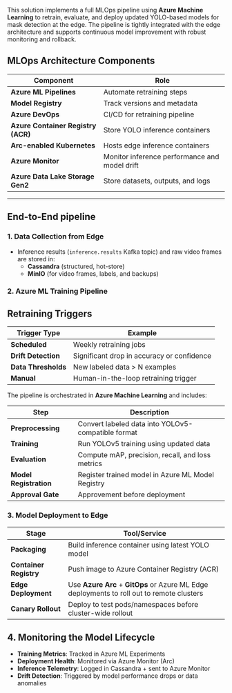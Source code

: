 This solution implements a full MLOps pipeline using **Azure Machine Learning** to retrain, evaluate, and deploy updated YOLO-based models for mask detection at the edge. The pipeline is tightly integrated with the edge architecture and supports continuous model improvement with robust monitoring and rollback.

## MLOps Architecture Components

| Component                          | Role                                          |
| ---------------------------------- | --------------------------------------------- |
| **Azure ML Pipelines**             | Automate retraining steps                     |
| **Model Registry**                 | Track versions and metadata                   |
| **Azure DevOps**                   | CI/CD for retraining pipeline                 |
| **Azure Container Registry (ACR)** | Store YOLO inference containers               |
| **Arc-enabled Kubernetes**         | Hosts edge inference containers               |
| **Azure Monitor**                  | Monitor inference performance and model drift |
| **Azure Data Lake Storage Gen2**   | Store datasets, outputs, and logs             |

---

## End-to-End pipeline

### 1. Data Collection from Edge

- Inference results (`inference.results` Kafka topic) and raw video frames are stored in:
  - **Cassandra** (structured, hot-store)
  - **MinIO** (for video frames, labels, and backups)

### 2. Azure ML Training Pipeline

## Retraining Triggers

| Trigger Type        | Example                                    |
| ------------------- | ------------------------------------------ |
| **Scheduled**       | Weekly retraining jobs                     |
| **Drift Detection** | Significant drop in accuracy or confidence |
| **Data Thresholds** | New labeled data > N examples              |
| **Manual**          | Human-in-the-loop retraining trigger       |

The pipeline is orchestrated in **Azure Machine Learning** and includes:

| Step                   | Description                                        |
| ---------------------- | -------------------------------------------------- |
| **Preprocessing**      | Convert labeled data into YOLOv5-compatible format |
| **Training**           | Run YOLOv5 training using updated data             |
| **Evaluation**         | Compute mAP, precision, recall, and loss metrics   |
| **Model Registration** | Register trained model in Azure ML Model Registry  |
| **Approval Gate**      | Approvement before deployment                      |

### 3. Model Deployment to Edge

| Stage                  | Tool/Service                                                                               |
| ---------------------- | ------------------------------------------------------------------------------------------ |
| **Packaging**          | Build inference container using latest YOLO model                                          |
| **Container Registry** | Push image to Azure Container Registry (ACR)                                               |
| **Edge Deployment**    | Use **Azure Arc** + **GitOps** or Azure ML Edge deployments to roll out to remote clusters |
| **Canary Rollout**     | Deploy to test pods/namespaces before cluster-wide rollout                                 |

## 4. Monitoring the Model Lifecycle

- **Training Metrics**: Tracked in Azure ML Experiments
- **Deployment Health**: Monitored via Azure Monitor (Arc)
- **Inference Telemetry**: Logged in Cassandra + sent to Azure Monitor
- **Drift Detection**: Triggered by model performance drops or data anomalies
